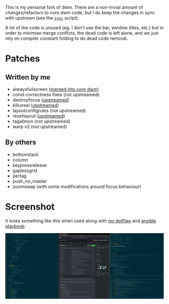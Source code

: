 This is my personal fork of dwm. There are a non-trivial amount of
changes/refactors to core dwm code, but I do keep the changes in sync with
upstream (see the [`sync`](https://github.com/cdown/dwm/blob/master/sync)
script).

A lot of the code is unused (eg. I don't use the bar, window titles, etc.) but
in order to minimise merge conflicts, the dead code is left alone, and we just
rely on compiler constant folding to do dead code removal.

# Patches

## Written by me

- alwaysfullscreen ([merged into core dwm](https://git.suckless.org/dwm/commit/67d76bdc68102df976177de351f65329d8683064.html))
- const-correctness fixes (not upstreamed)
- destroyfocus ([upstreamed](https://dwm.suckless.org/patches/destroyfocus/))
- killunsel ([upstreamed](https://dwm.suckless.org/patches/killunsel/))
- layoutconfigrules (not upstreamed)
- resetlayout ([upstreamed](https://dwm.suckless.org/patches/resetlayout/))
- tagallmon (not upstreamed)
- warp v2 (not upstreamed)

## By others

- bottomstack
- column
- keypressrelease
- gaplessgrid
- pertag
- push_no_master
- zoomswap (with some modifications around focus behaviour)

# Screenshot

It looks something like this when used along with [my
dotfiles](https://github.com/cdown/dotfiles) and [ansible
playbook](https://github.com/cdown/ansible-desktop):

![Screenshot](https://raw.githubusercontent.com/cdown/dwm/master/screenshot.png)
